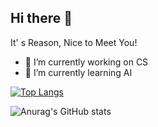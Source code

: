 ## Hi there 👋
It' s Reason, Nice to Meet You!
- 🔭 I’m currently working on CS
- 🌱 I’m currently learning AI

[![Top Langs](https://github-readme-stats.vercel.app/api/top-langs/?username=Thryzen)](https://github.com/anuraghazra/github-readme-stats)

![Anurag's GitHub stats](https://github-readme-stats.vercel.app/api?username=Thryzen&count_private=true)
<!--
**Thryzen/Thryzen** is a ✨ _special_ ✨ repository because its `README.md` (this file) appears on your GitHub profile.

Here are some ideas to get you started:

- 🔭 I’m currently working on ...
- 🌱 I’m currently learning ...
- 👯 I’m looking to collaborate on ...
- 🤔 I’m looking for help with ...
- 💬 Ask me about ...
- 📫 How to reach me: ...
- 😄 Pronouns: ...
- ⚡ Fun fact: ...
-->
